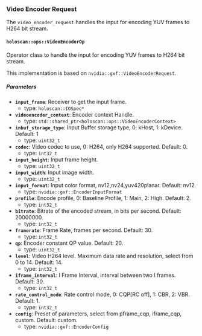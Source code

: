 ### Video Encoder Request

The `video_encoder_request` handles the input for encoding YUV frames to H264 bit stream.

#### `holoscan::ops::VideoEncoderOp`

Operator class to handle the input for encoding YUV frames to H264 bit stream.

This implementation is based on `nvidia::gxf::VideoEncoderRequest`.

##### Parameters

- **`input_frame`**: Receiver to get the input frame.
  - type: `holoscan::IOSpec*`
- **`videoencoder_context`**: Encoder context Handle.
  - type: `std::shared_ptr<holoscan::ops::VideoEncoderContext>`
- **`inbuf_storage_type`**: Input Buffer storage type, 0: kHost, 1: kDevice. Default: 1
  - type: `uint32_t`
- **`codec`**: Video codec to use,  0: H264, only H264 supported. Default: 0.
  - type: `int32_t`
- **`input_height`**: Input frame height.
  - type: `uint32_t`
- **`input_width`**: Input image width.
  - type: `uint32_t`
- **`input_format`**: Input color format, nv12,nv24,yuv420planar. Default: nv12.
  - type: `nvidia::gxf::EncoderInputFormat`
- **`profile`**: Encode profile, 0: Baseline Profile, 1: Main, 2: High. Default: 2.
  - type: `int32_t`
- **`bitrate`**: Bitrate of the encoded stream, in bits per second. Default: 20000000.
  - type: `int32_t`
- **`framerate`**: Frame Rate, frames per second. Default: 30.
  - type: `int32_t`
- **`qp`**: Encoder constant QP value. Default: 20.
  - type: `uint32_t`
- **`level`**: Video H264 level. Maximum data rate and resolution, select from 0 to 14. Default: 14.
  - type: `int32_t`
- **`iframe_interval`**: I Frame Interval, interval between two I frames. Default: 30.
  - type: `int32_t`
- **`rate_control_mode`**: Rate control mode, 0: CQP[RC off], 1: CBR, 2: VBR. Default: 1.
  - type: `int32_t`
- **`config`**: Preset of parameters, select from pframe_cqp, iframe_cqp, custom. Default: custom.
  - type: `nvidia::gxf::EncoderConfig`

